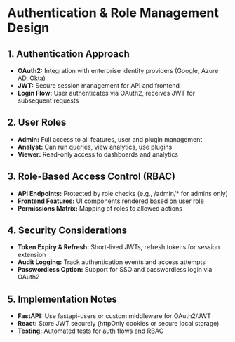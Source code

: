 # Authentication & Role Management Design

## 1. Authentication Approach

- **OAuth2:** Integration with enterprise identity providers (Google, Azure AD, Okta)
- **JWT:** Secure session management for API and frontend
- **Login Flow:** User authenticates via OAuth2, receives JWT for subsequent requests

## 2. User Roles

- **Admin:** Full access to all features, user and plugin management
- **Analyst:** Can run queries, view analytics, use plugins
- **Viewer:** Read-only access to dashboards and analytics

## 3. Role-Based Access Control (RBAC)

- **API Endpoints:** Protected by role checks (e.g., /admin/* for admins only)
- **Frontend Features:** UI components rendered based on user role
- **Permissions Matrix:** Mapping of roles to allowed actions

## 4. Security Considerations

- **Token Expiry & Refresh:** Short-lived JWTs, refresh tokens for session extension
- **Audit Logging:** Track authentication events and access attempts
- **Passwordless Option:** Support for SSO and passwordless login via OAuth2

## 5. Implementation Notes

- **FastAPI:** Use fastapi-users or custom middleware for OAuth2/JWT
- **React:** Store JWT securely (httpOnly cookies or secure local storage)
- **Testing:** Automated tests for auth flows and RBAC
